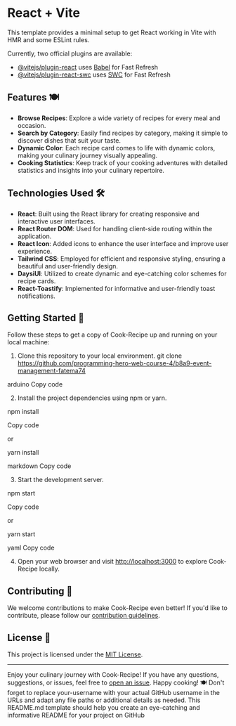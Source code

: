 # React + Vite

This template provides a minimal setup to get React working in Vite with HMR and some ESLint rules.

Currently, two official plugins are available:

- [@vitejs/plugin-react](https://github.com/vitejs/vite-plugin-react/blob/main/packages/plugin-react/README.md) uses [Babel](https://babeljs.io/) for Fast Refresh
- [@vitejs/plugin-react-swc](https://github.com/vitejs/vite-plugin-react-swc) uses [SWC](https://swc.rs/) for Fast Refresh




## Features 🍽️

- **Browse Recipes**: Explore a wide variety of recipes for every meal and occasion.
- **Search by Category**: Easily find recipes by category, making it simple to discover dishes that suit your taste.
- **Dynamic Color**: Each recipe card comes to life with dynamic colors, making your culinary journey visually appealing.
- **Cooking Statistics**: Keep track of your cooking adventures with detailed statistics and insights into your culinary repertoire.

## Technologies Used 🛠️

- **React**: Built using the React library for creating responsive and interactive user interfaces.
- **React Router DOM**: Used for handling client-side routing within the application.
- **React Icon**: Added icons to enhance the user interface and improve user experience.
- **Tailwind CSS**: Employed for efficient and responsive styling, ensuring a beautiful and user-friendly design.
- **DaysiUI**: Utilized to create dynamic and eye-catching color schemes for recipe cards.
- **React-Toastify**: Implemented for informative and user-friendly toast notifications.

## Getting Started 🚀

Follow these steps to get a copy of Cook-Recipe up and running on your local machine:

1. Clone this repository to your local environment.
   git clone https://github.com/programming-hero-web-course-4/b8a9-event-management-fatema74

arduino
Copy code

2. Install the project dependencies using npm or yarn.

npm install

Copy code

or

yarn install

markdown
Copy code

3. Start the development server.

npm start

Copy code

or

yarn start

yaml
Copy code

4. Open your web browser and visit [http://localhost:3000](http://localhost:3000) to explore Cook-Recipe locally.

## Contributing 🤝

We welcome contributions to make Cook-Recipe even better! If you'd like to contribute, please follow our [contribution guidelines](CONTRIBUTING.md).

## License 📝

This project is licensed under the [MIT License](LICENSE).

---

Enjoy your culinary journey with Cook-Recipe! If you have any questions, suggestions, or issues, feel free to [open an issue](https://github.com/your-username/cook-recipe/issues). Happy cooking! 🍽️
Don't forget to replace your-username with your actual GitHub username in the URLs and adapt any file paths or additional details as needed. This README.md template should help you create an eye-catching and informative README for your project on GitHub
